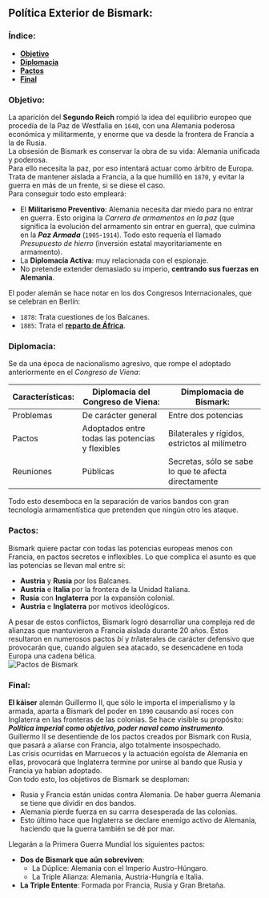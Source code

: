 ## Política Exterior de Bismark:  
### Índice:  
  * [**Objetivo**](#objetivo)  
  * [**Diplomacia**](#diplomacia)  
  * [**Pactos**](#pactos)  
  * [**Final**](#final)  

### Objetivo:  
La aparición del **Segundo Reich** rompió la idea del equilibrio europeo que procedía de la Paz de Westfalia en `1648`, con una Alemania poderosa económica y militarmente, y enorme que va desde la frontera de Francia a la de Rusia.  
La obsesión de Bismark es conservar la obra de su vida: Alemania unificada y poderosa.  
Para ello necesita la paz, por eso intentará actuar como árbitro de Europa. Trata de mantener aislada a Francia, a la que humilló en `1870`, y evitar la guerra en más de un frente, si se diese el caso.  
Para conseguir todo esto empleará:  
  * El **Militarismo Preventivo**: Alemania necesita dar miedo para no entrar en guerra. Esto origina la *Carrera de armamentos en la paz* (que significa la evolución del armamento sin entrar en guerra), que culmina en la ***Paz Armada*** (`1905`-`1914`). Todo esto requería el llamado *Presupuesto de hierro* (inversión estatal mayoritariamente en armamento).  
  * La **Diplomacia Activa**: muy relacionada con el espionaje.  
  * No pretende extender demasiado su imperio, **centrando sus fuerzas en Alemania**.  

El poder alemán se hace notar en los dos Congresos Internacionales, que se celebran en Berlín:  
  * `1878`: Trata cuestiones de los Balcanes.  
  * `1885`: Trata el [**reparto de África**]().  

### Diplomacia:  
Se da una época de nacionalismo agresivo, que rompe el adoptado anteriormente en el *Congreso de Viena*:  

Características: | Diplomacia del Congreso de Viena: | Dimplomacia de Bismark:
----- | ----- | -----
Problemas | De carácter general | Entre dos potencias
Pactos | Adoptados entre todas las potencias y flexibles | Bilaterales y rígidos, estrictos al milímetro
Reuniones | Públicas | Secretas, sólo se sabe lo que te afecta directamente

Todo esto desemboca en la separación de varios bandos con gran tecnología armamentística que pretenden que ningún otro les ataque.

### Pactos:  
Bismark quiere pactar con todas las potencias europeas menos con Francia, en pactos secretos e inflexibles. Lo que complica el asunto es que las potencias se llevan mal entre sí:  
  * **Austria** y **Rusia** por los Balcanes.  
  * **Austria** e **Italia** por la frontera de la Unidad Italiana.  
  * **Rusia** con **Inglaterra** por la expansión colonial.  
  * **Austria** e **Inglaterra** por motivos ideológicos.  

A pesar de estos conflictos, Bismark logró desarrollar una compleja red de alianzas que mantuvieron a Francia aislada durante 20 años. Éstos resultaron en numerosos pactos *bi* y *tri*laterales de carácter defensivo que provocarán que, cuando alguien sea atacado, se desencadene en toda Europa una cadena bélica.  
![Pactos de Bismark](http://i.imgur.com/Lax5bWc.jpg "Pactos de Bismark")  

### Final:  
**El káiser** alemán Guillermo II, que sólo le importa el imperialismo y la armada, aparta a Bismark del poder en `1890` causando así roces con Inglaterra en las fronteras de las colonias. Se hace visible su propósito: ***Política imperial como objetivo, poder naval como instrumento***.  
Guillermo II se desentiende de los pactos creados por Bismark con Rusia, que pasará a aliarse con Francia, algo totalmente insospechado.  
Las crisis ocurridas en Marruecos y la actuación egoísta de Alemania en ellas, provocará que Inglaterra termine por unirse al bando que Rusia y Francia ya habían adoptado.  
Con todo esto, los objetivos de Bismark se desploman:  
  * Rusia y Francia están unidas contra Alemania. De haber guerra Alemania se tiene que dividir en dos bandos.  
  * Alemania pierde fuerza en su carrra desesperada de las colonias.  
  * Esto último hace que Inglaterra se declare enemigo activo de Alemania, haciendo que la guerra también se dé por mar.  

Llegarán a la Primera Guerra Mundial los siguientes pactos:  
  * **Dos de Bismark que aún sobreviven**:  
    * La Dúplice: Alemania con el Imperio Austro-Húngaro.  
    * La Triple Alianza: Alemania, Austria-Hungría e Italia.  
  * **La Triple Entente**: Formada por Francia, Rusia y Gran Bretaña.  
